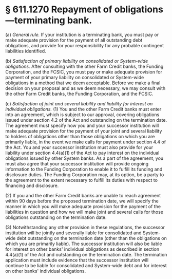 # § 611.1270   Repayment of obligations—terminating bank.

(a) *General rule.* If your institution is a terminating bank, you must pay or make adequate provision for the payment of all outstanding debt obligations, and provide for your responsibility for any probable contingent liabilities identified.


(b) *Satisfaction of primary liability on consolidated or System-wide obligations.* After consulting with the other Farm Credit banks, the Funding Corporation, and the FCSIC, you must pay or make adequate provision for payment of your primary liability on consolidated or System-wide obligations in a method that we deem acceptable. Before we make a final decision on your proposal and as we deem necessary, we may consult with the other Farm Credit banks, the Funding Corporation, and the FCSIC.


(c) *Satisfaction of joint and several liability and liability for interest on individual obligations.* (1) You and the other Farm Credit banks must enter into an agreement, which is subject to our approval, covering obligations issued under section 4.2 of the Act and outstanding on the termination date. The agreement must specify how you and your successor institution will make adequate provision for the payment of your joint and several liability to holders of obligations other than those obligations on which you are primarily liable, in the event we make calls for payment under section 4.4 of the Act. You and your successor institution must also provide for your liability under section 4.4(a)(1) of the Act to pay interest on the individual obligations issued by other System banks. As a part of the agreement, you must also agree that your successor institution will provide ongoing information to the Funding Corporation to enable it to fulfill its funding and disclosure duties. The Funding Corporation may, at its option, be a party to the agreement to the extent necessary to fulfill its duties with respect to financing and disclosure.


(2) If you and the other Farm Credit banks are unable to reach agreement within 90 days before the proposed termination date, we will specify the manner in which you will make adequate provision for the payment of the liabilities in question and how we will make joint and several calls for those obligations outstanding on the termination date.


(3) Notwithstanding any other provision in these regulations, the successor institution will be jointly and severally liable for consolidated and System-wide debt outstanding on the termination date (other than the obligations on which you are primarily liable). The successor institution will also be liable for interest on other banks' individual obligations as described in section 4.4(a)(1) of the Act and outstanding on the termination date. The termination application must include evidence that the successor institution will continue to be liable for consolidated and System-wide debt and for interest on other banks' individual obligations. 




